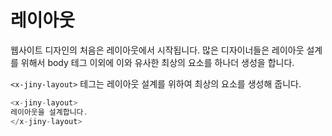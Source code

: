 # 레이아웃
웹사이트 디자인의 처음은 레이아웃에서 시작됩니다.
많은 디자이너들은 레이아웃 설계를 위해서 body 테그 이외에 이와 유사한 최상의 요소를 하나더 생성을 합니다.

`<x-jiny-layout>` 테그는 레이아웃 설계를 위하여 최상의 요소를 생성해 줍니다.

```php
<x-jiny-layout>
레이아웃을 설계합니다.
</x-jiny-layout>
```